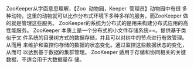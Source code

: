 ZooKeeper从字面意思理解，【Zoo ­ 动物园，Keeper ­ 管理员】动物园中有很
多种动物，这里的动物就可以比作分布式环境下多种多样的服务，而ZooKeeper
做的就是管理这些服务。
ZooKeeper的系统为分布式的是用来构建分布式应用的高性能服务。
ZooKeeper 本质上是一个分布式的小文件存储系统==。提供基于类似于文
件系统的目录树方式的数据存储，并且可以对树中的节点进行有效管理。从而用
来维护和监控你存储的数据的状态变化。通过监控这些数据状态的变化，从而可
以达到基于数据的集群管理。
ZooKeeper 适用于存储和协同相关的关键数据，不适合用于大数据量存
储。